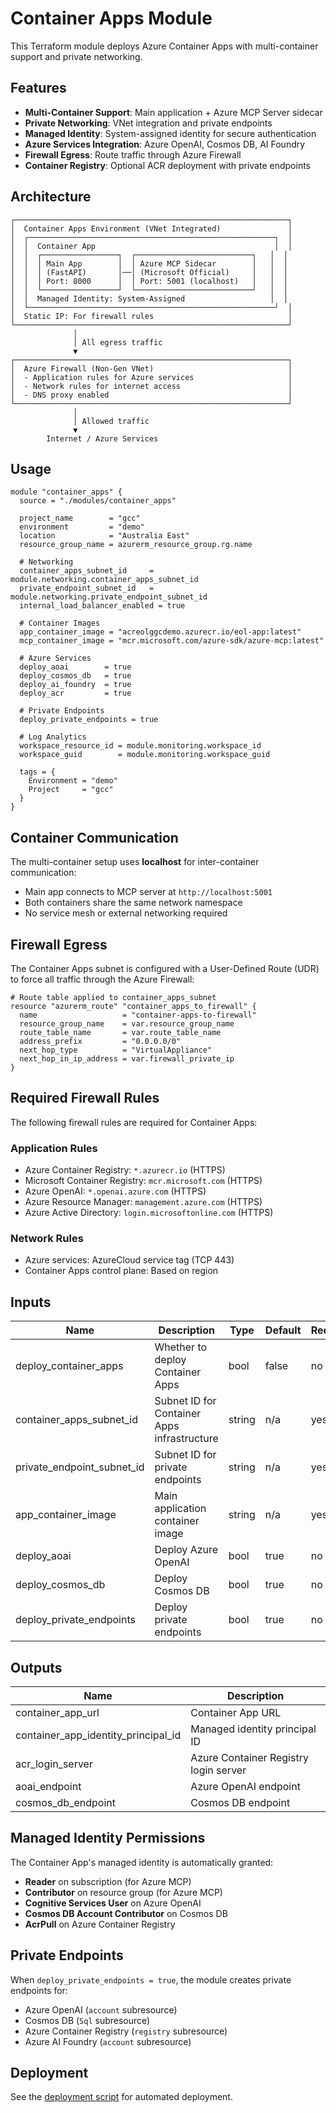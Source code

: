 # Container Apps Module

This Terraform module deploys Azure Container Apps with multi-container support and private networking.

## Features

- **Multi-Container Support**: Main application + Azure MCP Server sidecar
- **Private Networking**: VNet integration and private endpoints
- **Managed Identity**: System-assigned identity for secure authentication
- **Azure Services Integration**: Azure OpenAI, Cosmos DB, AI Foundry
- **Firewall Egress**: Route traffic through Azure Firewall
- **Container Registry**: Optional ACR deployment with private endpoints

## Architecture

```
┌─────────────────────────────────────────────────────────────┐
│  Container Apps Environment (VNet Integrated)               │
│  ┌───────────────────────────────────────────────────────┐  │
│  │  Container App                                        │  │
│  │  ┌─────────────────┐  ┌──────────────────────────┐   │  │
│  │  │ Main App        │  │ Azure MCP Sidecar        │   │  │
│  │  │ (FastAPI)       │──│ (Microsoft Official)     │   │  │
│  │  │ Port: 8000      │  │ Port: 5001 (localhost)   │   │  │
│  │  └─────────────────┘  └──────────────────────────┘   │  │
│  │  Managed Identity: System-Assigned                   │  │
│  └───────────────────────────────────────────────────────┘  │
│  Static IP: For firewall rules                              │
└─────────────────────────────────────────────────────────────┘
              │
              │ All egress traffic
              ▼
┌─────────────────────────────────────────────────────────────┐
│  Azure Firewall (Non-Gen VNet)                              │
│  - Application rules for Azure services                     │
│  - Network rules for internet access                        │
│  - DNS proxy enabled                                        │
└─────────────────────────────────────────────────────────────┘
              │
              │ Allowed traffic
              ▼
        Internet / Azure Services
```

## Usage

```hcl
module "container_apps" {
  source = "./modules/container_apps"

  project_name        = "gcc"
  environment         = "demo"
  location            = "Australia East"
  resource_group_name = azurerm_resource_group.rg.name

  # Networking
  container_apps_subnet_id     = module.networking.container_apps_subnet_id
  private_endpoint_subnet_id   = module.networking.private_endpoint_subnet_id
  internal_load_balancer_enabled = true

  # Container Images
  app_container_image = "acreolggcdemo.azurecr.io/eol-app:latest"
  mcp_container_image = "mcr.microsoft.com/azure-sdk/azure-mcp:latest"

  # Azure Services
  deploy_aoai        = true
  deploy_cosmos_db   = true
  deploy_ai_foundry  = true
  deploy_acr         = true

  # Private Endpoints
  deploy_private_endpoints = true

  # Log Analytics
  workspace_resource_id = module.monitoring.workspace_id
  workspace_guid        = module.monitoring.workspace_guid

  tags = {
    Environment = "demo"
    Project     = "gcc"
  }
}
```

## Container Communication

The multi-container setup uses **localhost** for inter-container communication:

- Main app connects to MCP server at `http://localhost:5001`
- Both containers share the same network namespace
- No service mesh or external networking required

## Firewall Egress

The Container Apps subnet is configured with a User-Defined Route (UDR) to force all traffic through the Azure Firewall:

```hcl
# Route table applied to container_apps_subnet
resource "azurerm_route" "container_apps_to_firewall" {
  name                   = "container-apps-to-firewall"
  resource_group_name    = var.resource_group_name
  route_table_name       = var.route_table_name
  address_prefix         = "0.0.0.0/0"
  next_hop_type          = "VirtualAppliance"
  next_hop_in_ip_address = var.firewall_private_ip
}
```

## Required Firewall Rules

The following firewall rules are required for Container Apps:

### Application Rules
- Azure Container Registry: `*.azurecr.io` (HTTPS)
- Microsoft Container Registry: `mcr.microsoft.com` (HTTPS)
- Azure OpenAI: `*.openai.azure.com` (HTTPS)
- Azure Resource Manager: `management.azure.com` (HTTPS)
- Azure Active Directory: `login.microsoftonline.com` (HTTPS)

### Network Rules
- Azure services: AzureCloud service tag (TCP 443)
- Container Apps control plane: Based on region

## Inputs

| Name | Description | Type | Default | Required |
|------|-------------|------|---------|----------|
| deploy_container_apps | Whether to deploy Container Apps | bool | false | no |
| container_apps_subnet_id | Subnet ID for Container Apps infrastructure | string | n/a | yes |
| private_endpoint_subnet_id | Subnet ID for private endpoints | string | n/a | yes |
| app_container_image | Main application container image | string | n/a | yes |
| deploy_aoai | Deploy Azure OpenAI | bool | true | no |
| deploy_cosmos_db | Deploy Cosmos DB | bool | true | no |
| deploy_private_endpoints | Deploy private endpoints | bool | true | no |

## Outputs

| Name | Description |
|------|-------------|
| container_app_url | Container App URL |
| container_app_identity_principal_id | Managed identity principal ID |
| acr_login_server | Azure Container Registry login server |
| aoai_endpoint | Azure OpenAI endpoint |
| cosmos_db_endpoint | Cosmos DB endpoint |

## Managed Identity Permissions

The Container App's managed identity is automatically granted:

- **Reader** on subscription (for Azure MCP)
- **Contributor** on resource group (for Azure MCP)
- **Cognitive Services User** on Azure OpenAI
- **Cosmos DB Account Contributor** on Cosmos DB
- **AcrPull** on Azure Container Registry

## Private Endpoints

When `deploy_private_endpoints = true`, the module creates private endpoints for:

- Azure OpenAI (`account` subresource)
- Cosmos DB (`Sql` subresource)
- Azure Container Registry (`registry` subresource)
- Azure AI Foundry (`account` subresource)

## Deployment

See the [deployment script](../../../app/agentic/eol/deploy/deploy-container-apps.sh) for automated deployment.
